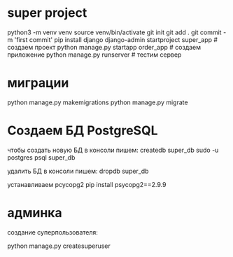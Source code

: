 # super project
python3 -m venv venv
source venv/bin/activate
git init
git add .
git commit -m 'first commit'
pip install django
django-admin startproject super_app # создаем проект
python manage.py startapp order_app # создаем приложение
python manage.py runserver # тестим сервер 

# миграции
python manage.py makemigrations 
python manage.py migrate

# Создаем БД PostgreSQL
чтобы создать новую БД в консоли пишем:
createdb super_db
sudo -u postgres psql super_db

удалить БД в консоли пишем:
dropdb super_db

устанавливаем pcycopg2
pip install psycopg2==2.9.9

# админка
создание суперпользователя:

python manage.py createsuperuser